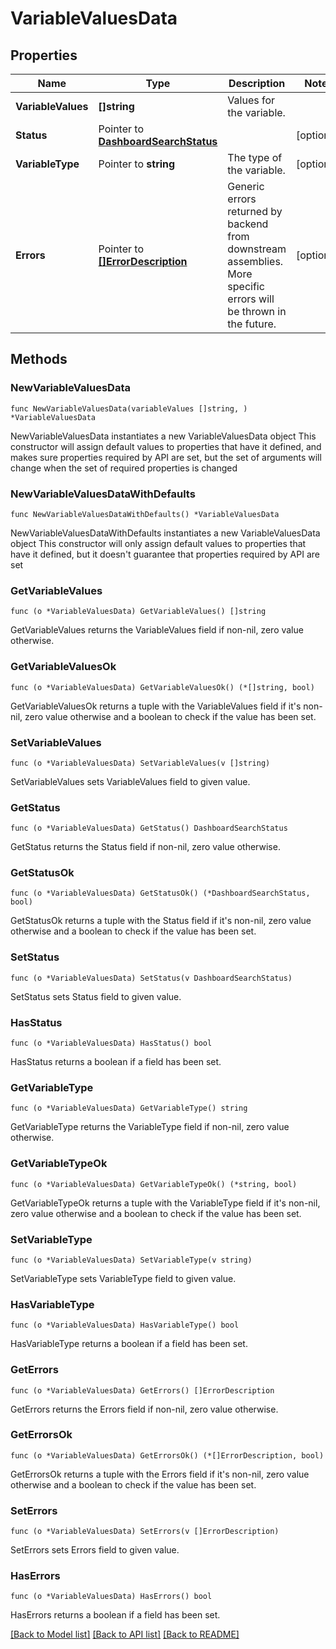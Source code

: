 # VariableValuesData

## Properties

Name | Type | Description | Notes
------------ | ------------- | ------------- | -------------
**VariableValues** | **[]string** | Values for the variable. | 
**Status** | Pointer to [**DashboardSearchStatus**](DashboardSearchStatus.md) |  | [optional] 
**VariableType** | Pointer to **string** | The type of the variable. | [optional] 
**Errors** | Pointer to [**[]ErrorDescription**](ErrorDescription.md) | Generic errors returned by backend from downstream assemblies. More specific errors will be thrown in the future. | [optional] 

## Methods

### NewVariableValuesData

`func NewVariableValuesData(variableValues []string, ) *VariableValuesData`

NewVariableValuesData instantiates a new VariableValuesData object
This constructor will assign default values to properties that have it defined,
and makes sure properties required by API are set, but the set of arguments
will change when the set of required properties is changed

### NewVariableValuesDataWithDefaults

`func NewVariableValuesDataWithDefaults() *VariableValuesData`

NewVariableValuesDataWithDefaults instantiates a new VariableValuesData object
This constructor will only assign default values to properties that have it defined,
but it doesn't guarantee that properties required by API are set

### GetVariableValues

`func (o *VariableValuesData) GetVariableValues() []string`

GetVariableValues returns the VariableValues field if non-nil, zero value otherwise.

### GetVariableValuesOk

`func (o *VariableValuesData) GetVariableValuesOk() (*[]string, bool)`

GetVariableValuesOk returns a tuple with the VariableValues field if it's non-nil, zero value otherwise
and a boolean to check if the value has been set.

### SetVariableValues

`func (o *VariableValuesData) SetVariableValues(v []string)`

SetVariableValues sets VariableValues field to given value.


### GetStatus

`func (o *VariableValuesData) GetStatus() DashboardSearchStatus`

GetStatus returns the Status field if non-nil, zero value otherwise.

### GetStatusOk

`func (o *VariableValuesData) GetStatusOk() (*DashboardSearchStatus, bool)`

GetStatusOk returns a tuple with the Status field if it's non-nil, zero value otherwise
and a boolean to check if the value has been set.

### SetStatus

`func (o *VariableValuesData) SetStatus(v DashboardSearchStatus)`

SetStatus sets Status field to given value.

### HasStatus

`func (o *VariableValuesData) HasStatus() bool`

HasStatus returns a boolean if a field has been set.

### GetVariableType

`func (o *VariableValuesData) GetVariableType() string`

GetVariableType returns the VariableType field if non-nil, zero value otherwise.

### GetVariableTypeOk

`func (o *VariableValuesData) GetVariableTypeOk() (*string, bool)`

GetVariableTypeOk returns a tuple with the VariableType field if it's non-nil, zero value otherwise
and a boolean to check if the value has been set.

### SetVariableType

`func (o *VariableValuesData) SetVariableType(v string)`

SetVariableType sets VariableType field to given value.

### HasVariableType

`func (o *VariableValuesData) HasVariableType() bool`

HasVariableType returns a boolean if a field has been set.

### GetErrors

`func (o *VariableValuesData) GetErrors() []ErrorDescription`

GetErrors returns the Errors field if non-nil, zero value otherwise.

### GetErrorsOk

`func (o *VariableValuesData) GetErrorsOk() (*[]ErrorDescription, bool)`

GetErrorsOk returns a tuple with the Errors field if it's non-nil, zero value otherwise
and a boolean to check if the value has been set.

### SetErrors

`func (o *VariableValuesData) SetErrors(v []ErrorDescription)`

SetErrors sets Errors field to given value.

### HasErrors

`func (o *VariableValuesData) HasErrors() bool`

HasErrors returns a boolean if a field has been set.


[[Back to Model list]](../README.md#documentation-for-models) [[Back to API list]](../README.md#documentation-for-api-endpoints) [[Back to README]](../README.md)



